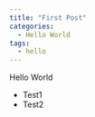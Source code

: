 ```yaml
---
title: "First Post"
categories:
  - Hello World
tags:
  - hello
---
```


Hello World

* Test1
* Test2

